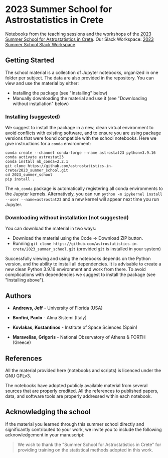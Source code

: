 # 2023 Summer School for Astrostatistics in Crete

Notebooks from the teaching sessions and the workshops of the
[2023 Summer School for Astrostatistics in Crete](
https://astro.physics.uoc.gr/Conferences/Astrostatistics_School_Crete_2023).
Our Slack Workspace: [2023 Summer School Slack Workspace](https://astrostatisti-vpx2288.slack.com).

## Getting Started

The school material is a collection of Jupyter notebooks, organized in one
folder per subject. The data are also provided in the repository. You can view
and use the material by either:
* Installing the package (see "Installing" below)
* Manually downloading the material and use it (see "Downloading without installation" below)

### Installing (suggested)

We suggest to install the package in a new, clean virtual environment to avoid conflicts with existing software, and
to ensure you are using package versions that were found compatible with the school notebooks. Here we give instructions
for a `conda` environment:

```
conda create --channel conda-forge --name astrostat23 python=3.9.16
conda activate astrostat23
conda install nb_conda=2.2.1
git clone https://github.com/astrostatistics-in-crete/2023_summer_school.git
cd 2023_summer_school
pip install .
```

The `nb_conda` package is automatically registering all conda environments to
the Jupyter kernels. Alternatively, you can run `python -m ipykernel install --user --name=astrostat23` and a new
kernel will appear next time you run Jupyter.

### Downloading without installation (not suggested)

You can download the material in two ways:
* Download the material using the Code -> Download ZIP button.
* Running `git clone https://github.com/astrostatistics-in-crete/2023_summer_school.git` (provided `git` is installed in your system)

Successfully viewing and using the notebooks depends on the Python version, and 
the ability to install all dependencies. It is advisable to create a new clean
Python 3.9.16 environment and work from there. To avoid complications with
dependencies we suggest to install the package (see "Installing above").

## Authors

* **Andrews, Jeff** - University of Florida (USA)

* **Bonfini, Paolo** - Alma Sistemi (Italy)

* **Kovlakas, Kostantinos** - Institute of Space Sciences (Spain)

* **Maravelias, Grigoris** - National Observatory of Athens & FORTH (Greece)

## References

All the material provided here (notebooks and scripts) is licenced
under the GNU GPLv3.

The notebooks have adopted publicly available material from several sources
that are properly credited. All the references to published papers, data, and
software tools are properly addressed within each notebook.

## Acknowledging the school

If the material you learned through this summer school directly and
significantly contributed to your work, we invite you to include the
following acknowledgement in your manuscript:

> We wish to thank the "Summer School for Astrostatistics in Crete" for providing training on the statistical methods adopted in this work.
